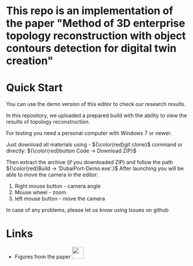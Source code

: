 # This repo is an implementation of the paper "Method of 3D enterprise topology reconstruction with object contours detection for digital twin creation"

# Quick Start
You can use the demo version of this editor to check our research results.


In this repository, we uploaded a prepared build with the ability to view the results of topology reconstruction. 

For testing you need a personal computer with Windows 7 or newer.

Just download all materials using - ${\color{red}git clone}$ command or directly:  ${\color{red}button Code -> Download ZIP}$

Then extract the archive (if you downloaded ZIP) and follow the path ${\color{red}Build -> ‘DubaiPort-Demo.exe’.}$ 
After launching you will be able to move the camera in the editor:
1. Right mouse button - camera angle
2. Mouse wheel - zoom
3. left mouse button - move the camera
 
In case of any problems, please let us know using Issues on github

# Links
- Figures from the paper <a href="https://drive.google.com/drive/folders/1cEmHYsmUXvrRpRw4yyFk2qYuDjJnihYV?usp=sharing"><img src="https://iili.io/HCNp5Wg.th.png" width="32" height="32"></a>
